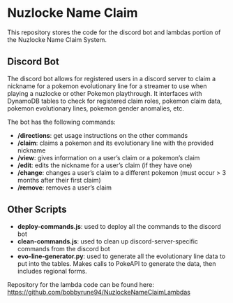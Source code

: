 # Nuzlocke Name Claim 
This repository stores the code for the discord bot and lambdas portion of the Nuzlocke Name Claim System.

## Discord Bot
The discord bot allows for registered users in a discord server to claim a nickname for a pokemon evolutionary line for a streamer to use when playing a nuzlocke or other Pokemon playthrough. It interfaces with DynamoDB tables to check for registered claim roles, pokemon claim data, pokemon evolutionary lines, pokemon gender anomalies, etc.

The bot has the following commands:
- **/directions**: get usage instructions on the other commands
- **/claim**: claims a pokemon and its evolutionary line with the provided nickname
- **/view**: gives information on a user’s claim or a pokemon’s claim
- **/edit**: edits the nickname for a user’s claim (if they have one)
- **/change**: changes a user’s claim to a different pokemon (must occur > 3 months after their first claim)
- **/remove**: removes a user’s claim

## Other Scripts
- **deploy-commands.js**: used to deploy all the commands to the discord bot
- **clean-commands.js**: used to clean up discord-server-specific commands from the discord bot
- **evo-line-generator.py**: used to generate all the evolutionary line data to put into the tables. Makes calls to PokeAPI to generate the data, then includes regional forms.

Repository for the lambda code can be found here: https://github.com/bobbyrune94/NuzlockeNameClaimLambdas
